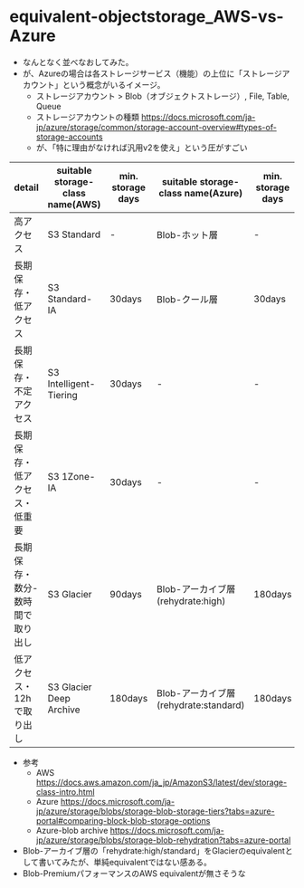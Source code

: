 # equivalent-objectstorage_AWS-vs-Azure

* なんとなく並べなおしてみた。
* が、Azureの場合は各ストレージサービス（機能）の上位に「ストレージアカウント」という概念がいるイメージ。
    * ストレージアカウント > Blob（オブジェクトストレージ）, File, Table, Queue
    * ストレージアカウントの種類 <https://docs.microsoft.com/ja-jp/azure/storage/common/storage-account-overview#types-of-storage-accounts>
    * が、「特に理由がなければ汎用v2を使え」という圧がすごい

|detail|suitable storage-class name(AWS)|min. storage days|suitable storage-class name(Azure)|min. storage days|
|---|---|---|---|---|
|高アクセス|S3 Standard|-|Blob-ホット層|-|
|長期保存・低アクセス|S3 Standard-IA|30days|Blob-クール層|30days|
|長期保存・不定アクセス|S3 Intelligent-Tiering|30days|-|-|
|長期保存・低アクセス・低重要|S3 1Zone-IA|30days|-|-|
|長期保存・数分-数時間で取り出し|S3 Glacier|90days|Blob-アーカイブ層(rehydrate:high)|180days|
|低アクセス・12hで取り出し|S3 Glacier Deep Archive|180days|Blob-アーカイブ層(rehydrate:standard)|180days|

* 参考
    * AWS <https://docs.aws.amazon.com/ja_jp/AmazonS3/latest/dev/storage-class-intro.html>
    * Azure <https://docs.microsoft.com/ja-jp/azure/storage/blobs/storage-blob-storage-tiers?tabs=azure-portal#comparing-block-blob-storage-options>
    * Azure-blob archive <https://docs.microsoft.com/ja-jp/azure/storage/blobs/storage-blob-rehydration?tabs=azure-portal>
* Blob-アーカイブ層の「rehydrate:high/standard」をGlacierのequivalentとして書いてみたが、単純equivalentではない感ある。
* Blob-PremiumパフォーマンスのAWS equivalentが無さそうな